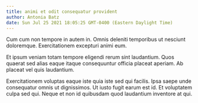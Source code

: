 ```yaml
---
title: animi et odit consequatur provident
author: Antonia Batz
date: Sun Jul 25 2021 18:05:25 GMT-0400 (Eastern Daylight Time)
---
```

Cum cum non tempore in autem in. Omnis deleniti temporibus ut nesciunt doloremque. Exercitationem excepturi animi eum.

 Et ipsum veniam totam tempore eligendi rerum sint laudantium. Quos quaerat sed alias eaque itaque consequuntur officia placeat aperiam. Ab placeat vel quis laudantium.

 Exercitationem voluptas eaque iste quia iste sed qui facilis. Ipsa saepe unde consequatur omnis ut dignissimos. Ut iusto fugit earum est id. Et voluptatem culpa sed qui. Neque et non id quibusdam quod laudantium inventore at qui.